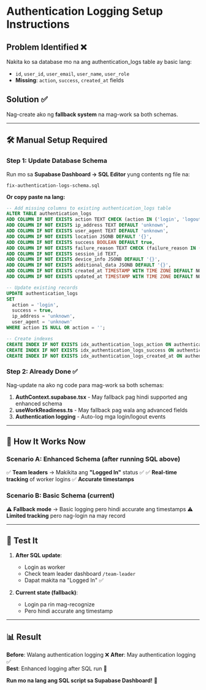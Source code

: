 # Authentication Logging Setup Instructions

## Problem Identified ❌
Nakita ko sa database mo na ang authentication_logs table ay basic lang:
- `id`, `user_id`, `user_email`, `user_name`, `user_role`
- **Missing**: `action`, `success`, `created_at` fields

## Solution ✅
Nag-create ako ng **fallback system** na mag-work sa both schemas.

---

## 🛠️ Manual Setup Required

### **Step 1: Update Database Schema**
Run mo sa **Supabase Dashboard → SQL Editor** yung contents ng file na:
```
fix-authentication-logs-schema.sql
```

**Or copy paste na lang:**
```sql
-- Add missing columns to existing authentication_logs table
ALTER TABLE authentication_logs 
ADD COLUMN IF NOT EXISTS action TEXT CHECK (action IN ('login', 'logout', 'password_reset', 'account_locked', 'account_unlocked')),
ADD COLUMN IF NOT EXISTS ip_address TEXT DEFAULT 'unknown',
ADD COLUMN IF NOT EXISTS user_agent TEXT DEFAULT 'unknown',
ADD COLUMN IF NOT EXISTS location JSONB DEFAULT '{}',
ADD COLUMN IF NOT EXISTS success BOOLEAN DEFAULT true,
ADD COLUMN IF NOT EXISTS failure_reason TEXT CHECK (failure_reason IN ('invalid_credentials', 'account_deactivated', 'account_locked', 'invalid_token', 'session_expired')),
ADD COLUMN IF NOT EXISTS session_id TEXT,
ADD COLUMN IF NOT EXISTS device_info JSONB DEFAULT '{}',
ADD COLUMN IF NOT EXISTS additional_data JSONB DEFAULT '{}',
ADD COLUMN IF NOT EXISTS created_at TIMESTAMP WITH TIME ZONE DEFAULT NOW(),
ADD COLUMN IF NOT EXISTS updated_at TIMESTAMP WITH TIME ZONE DEFAULT NOW();

-- Update existing records
UPDATE authentication_logs 
SET 
  action = 'login',
  success = true,
  ip_address = 'unknown',
  user_agent = 'unknown'
WHERE action IS NULL OR action = '';

-- Create indexes
CREATE INDEX IF NOT EXISTS idx_authentication_logs_action ON authentication_logs(action);
CREATE INDEX IF NOT EXISTS idx_authentication_logs_success ON authentication_logs(success);
CREATE INDEX IF NOT EXISTS idx_authentication_logs_created_at ON authentication_logs(created_at DESC);
```

### **Step 2: Already Done ✅**
Nag-update na ako ng code para mag-work sa both schemas:

1. **AuthContext.supabase.tsx** - May fallback pag hindi supported ang enhanced schema
2. **useWorkReadiness.ts** - May fallback pag wala ang advanced fields
3. **Authentication logging** - Auto-log mga login/logout events

---

## 🎯 How It Works Now

### **Scenario A: Enhanced Schema** (after running SQL above)
✅ **Team leaders** → Makikita ang **"Logged In"** status ✅
✅ **Real-time tracking** of worker logins
✅ **Accurate timestamps** 

### **Scenario B: Basic Schema** (current)
⚠️ **Fallback mode** → Basic logging pero hindi accurate ang timestamps
⚠️ **Limited tracking** pero nag-login na may record

---

## 🧪 Test It

1. **After SQL update**: 
   - Login as worker
   - Check team leader dashboard `/team-leader`
   - Dapat makita na "Logged In" ✅

2. **Current state (fallback)**:
   - Login pa rin mag-recognize
   - Pero hindi accurate ang timestamp

---

## 📊 Result

**Before**: Walang authentication logging ❌
**After**: May authentication logging ✅ <br>
**Best**: Enhanced logging after SQL run 🎯

**Run mo na lang ang SQL script sa Supabase Dashboard!** 🚀

























